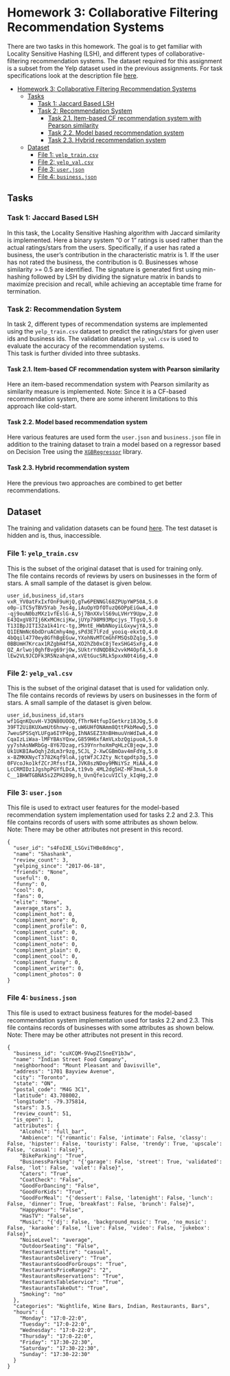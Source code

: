 # Homework 3: Collaborative Filtering Recommendation Systems

There are two tasks in this homework. The goal is to get familiar with Locality Sensitive
Hashing (LSH), and different types of collaborative-filtering recommendation systems. The dataset
required for this assignment is a subset from the Yelp dataset used in the previous assignments.
For task specifications look at the description file [here](Homework%203%20Description.pdf). 

<!-- TOC -->
* [Homework 3: Collaborative Filtering Recommendation Systems](#homework-3--collaborative-filtering-recommendation-systems)
  * [Tasks](#tasks)
    * [Task 1: Jaccard Based LSH](#task-1--jaccard-based-lsh)
    * [Task 2: Recommendation System](#task-2--recommendation-system)
      * [Task 2.1. Item-based CF recommendation system with Pearson similarity](#task-21-item-based-cf-recommendation-system-with-pearson-similarity)
      * [Task 2.2. Model based recommendation system](#task-22-model-based-recommendation-system)
      * [Task 2.3. Hybrid recommendation system](#task-23-hybrid-recommendation-system)
  * [Dataset](#dataset)
    * [File 1: ```yelp_train.csv```](#file-1--yelptraincsv)
    * [File 2: ```yelp_val.csv```](#file-2--yelpvalcsv)
    * [File 3: ```user.json```](#file-3--userjson)
    * [File 4: ```business.json```](#file-4--businessjson)
<!-- TOC -->

## Tasks

### Task 1: Jaccard Based LSH
In this task, the Locality Sensitive Hashing algorithm with Jaccard similarity is implemented.
Here a binary system “0 or 1” ratings is used rather than the actual ratings/stars from the users.
Specifically, if a user has rated a business, the user’s contribution in the characteristic matrix is 1. If the
user has not rated the business, the contribution is 0. Businesses whose similarity >= 0.5 are identified.
The signature is generated first using min-hashing followed by LSH by dividing the signature matrix in bands to
maximize precision and recall, while achieving an acceptable time frame for termination.

### Task 2: Recommendation System
In task 2, different types of recommendation systems are implemented using the ```yelp_train.csv``` dataset to
predict the ratings/stars for given user ids and business ids. The validation dataset
```yelp_val.csv``` is used to evaluate the accuracy of the recommendation systems.
</br> This task is further divided into three subtasks.

#### Task 2.1. Item-based CF recommendation system with Pearson similarity
Here an item-based recommendation system with Pearson similarity as similarity measure is implemented.
Note: Since it is a CF-based recommendation system, there are some inherent limitations to this
approach like cold-start.

#### Task 2.2. Model based recommendation system
Here various features are used form the ```user.json``` and ```business.json``` file in addition to the training
dataset to train a model based on a regressor based on Decision Tree using the [```XGBRegressor```](https://xgboost.readthedocs.io/en/latest/python/python_api.html)
library.

#### Task 2.3. Hybrid recommendation system
Here the previous two approaches are combined to get better recommendations.

## Dataset

The training and validation datasets can be found [here](https://drive.google.com/drive/folders/17JIpck9KcXA2aZYfNGsOFgGTM0qlmPkZ?usp=sharing). The test dataset is hidden and is, thus, inaccessible.

### File 1: ```yelp_train.csv```
This is the subset of the original dataset that is used for training only. <br/>
The file contains records of reviews by users on businesses in the form of stars. A small sample of the dataset is given below.
```
user_id,business_id,stars
vxR_YV0atFxIxfOnF9uHjQ,gTw6PENNGl68ZPUpYWP50A,5.0
o0p-iTC5yTBV5Yab_7es4g,iAuOpYDfOTuzQ6OPpEiGwA,4.0
-qj9ouN0bzMXz1vfEslG-A,5j7BnXXvlS69uLVHrY9Upw,2.0
E43QxgV87Ij6KxMCHcijKw,jUYp798M93Mpcjys_TTgsQ,5.0
T13IBpJITI32a1k41rc-tg,3MntE_HWbNNoyiLGxywjYA,5.0
Q1IENmNc6bdDruACmhy4mg,sPd3E7lFzd_yooiq-ekxtQ,4.0
4bQqil4770ey8GfhBgEGuw,YXohNvMTCmGhFMSQsDZq1g,5.0
0BBUmH7Krcax1RZgbH4fSA,XO2hZb0xC8jTexSHG4SxFg,4.0
QZ_Arlwoj0ghfBvg69rjOw,SUktrYdNQD8k2vvkM4OpfA,5.0
lEw2VL9JCDFk3R5NzahqnA,xVEtGucSRLk5pxxN0t4i6g,4.0
```

### File 2: ```yelp_val.csv```
This is the subset of the original dataset that is used for validation only. <br/>
The file contains records of reviews by users on businesses in the form of stars. A small sample of the dataset is given below.
```
user_id,business_id,stars
wf1GqnKQuvH-V3QN80UOOQ,fThrN4tfupIGetkrz18JOg,5.0
39FT2Ui8KUXwmUt6hnwy-g,uW6UHfONAmm8QttPkbMewQ,5.0
7weuSPSSqYLUFga6IYP4pg,IhNASEZ3XnBHmuuVnWdIwA,4.0
CqaIzLiWaa-lMFYBAsYQxw,G859H6xfAmVLxbzQgipuoA,5.0
yy7shAsNWRbGg-8Y67Dzag,rS39YnrhoXmPqHLzCBjeqw,3.0
Uk1UKBIAwOqhjZdLm3r9zg,5CJL_2-XwCGBmOav4mFdYg,5.0
x-8ZMKKNycT3782Kqf9loA,jgtWfJCJZty_Nctqpdtp3g,5.0
0FVcoJko1kfZCrJRfssfIA,JVK8szNDoy9MNiYSz_MiAA,4.0
LcCRMIDz1JgshpPGYfLDcA,t19vb_4ML2dg5HZ-MF3muA,5.0
C__1BHWTGBNA5s2ZPH289g,h_UvnQfe1cuVICly_kIqHg,2.0
```

### File 3: ```user.json```
This file is used to extract user features for the model-based recommendation system implementation
used for tasks 2.2 and 2.3. This file contains records of users with some attributes as shown below.
<br/> Note: There may be other attributes not present in this record.
```
{
  "user_id": "s4FoIXE_LSGviTHBe8dmcg",
  "name": "Shashank",
  "review_count": 3,
  "yelping_since": "2017-06-18",
  "friends": "None",
  "useful": 0,
  "funny": 0,
  "cool": 0,
  "fans": 0,
  "elite": "None",
  "average_stars": 3,
  "compliment_hot": 0,
  "compliment_more": 0,
  "compliment_profile": 0,
  "compliment_cute": 0,
  "compliment_list": 0,
  "compliment_note": 0,
  "compliment_plain": 0,
  "compliment_cool": 0,
  "compliment_funny": 0,
  "compliment_writer": 0,
  "compliment_photos": 0
}
```

### File 4: ```business.json```
This file is used to extract business features for the model-based recommendation system implementation
used for tasks 2.2 and 2.3. This file contains records of businesses with some attributes as shown below.
<br/> Note: There may be other attributes not present in this record.
```
{
  "business_id": "cuXCQM-9VwpZlSneEY1b3w",
  "name": "Indian Street Food Company",
  "neighborhood": "Mount Pleasant and Davisville",
  "address": "1701 Bayview Avenue",
  "city": "Toronto",
  "state": "ON",
  "postal_code": "M4G 3C1",
  "latitude": 43.708002,
  "longitude": -79.375814,
  "stars": 3.5,
  "review_count": 51,
  "is_open": 1,
  "attributes": {
    "Alcohol": "full_bar",
    "Ambience": "{'romantic': False, 'intimate': False, 'classy': False, 'hipster': False, 'touristy': False, 'trendy': True, 'upscale': False, 'casual': False}",
    "BikeParking": "True",
    "BusinessParking": "{'garage': False, 'street': True, 'validated': False, 'lot': False, 'valet': False}",
    "Caters": "True",
    "CoatCheck": "False",
    "GoodForDancing": "False",
    "GoodForKids": "True",
    "GoodForMeal": "{'dessert': False, 'latenight': False, 'lunch': False, 'dinner': True, 'breakfast': False, 'brunch': False}",
    "HappyHour": "False",
    "HasTV": "False",
    "Music": "{'dj': False, 'background_music': True, 'no_music': False, 'karaoke': False, 'live': False, 'video': False, 'jukebox': False}",
    "NoiseLevel": "average",
    "OutdoorSeating": "False",
    "RestaurantsAttire": "casual",
    "RestaurantsDelivery": "True",
    "RestaurantsGoodForGroups": "True",
    "RestaurantsPriceRange2": "2",
    "RestaurantsReservations": "True",
    "RestaurantsTableService": "True",
    "RestaurantsTakeOut": "True",
    "Smoking": "no"
  },
  "categories": "Nightlife, Wine Bars, Indian, Restaurants, Bars",
  "hours": {
    "Monday": "17:0-22:0",
    "Tuesday": "17:0-22:0",
    "Wednesday": "17:0-22:0",
    "Thursday": "17:0-22:0",
    "Friday": "17:30-22:30",
    "Saturday": "17:30-22:30",
    "Sunday": "17:30-22:30"
  }
}
```
